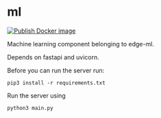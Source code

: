 # ml
[![Publish Docker image](https://github.com/edge-ml/ml/actions/workflows/publishDocker.yaml/badge.svg)](https://github.com/edge-ml/ml/actions/workflows/publishDocker.yaml)

Machine learning component belonging to edge-ml.

Depends on fastapi and uvicorn.

Before you can run the server run:
```
pip3 install -r requirements.txt
```

Run the server using 
```
python3 main.py
```
